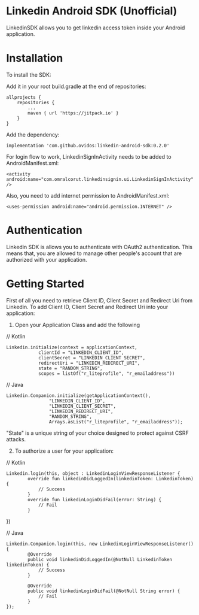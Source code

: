 # Linkedin Android SDK (Unofficial)

LinkedinSDK allows you to get linkedin access token inside your Android application. 

# Installation

To install the SDK:

Add it in your root build.gradle at the end of repositories:

    allprojects {
        repositories {
            ...
            maven { url 'https://jitpack.io' }
        }
    }

Add the dependency:

`implementation 'com.github.ovidos:linkedin-android-sdk:0.2.0'`

For login flow to work, LinkedinSignInActivity needs to be added to AndroidManifest.xml:

`<activity android:name="com.omralcorut.linkedinsignin.ui.LinkedinSignInActivity"/>`

Also, you need to add internet permission to AndroidManifest.xml:

`<uses-permission android:name="android.permission.INTERNET" />`

# Authentication 

Linkedin SDK is allows you to authenticate with OAuth2 authentication. This means that, you are allowed to manage other people's account that are authorized with your application.

# Getting Started

First of all you need to retrieve Client ID, Client Secret and Redirect Uri from Linkedin. To add Client ID, Client Secret and Redirect Uri into your application:

1. Open your Application Class and add the following

// Kotlin

	Linkedin.initialize(context = applicationContext,
            	clientId = "LINKEDIN_CLIENT_ID",
            	clientSecret = "LINKEDIN_CLIENT_SECRET",
            	redirectUri = "LINKEDIN_REDIRECT_URI",
            	state = "RANDOM_STRING",
            	scopes = listOf("r_liteprofile", "r_emailaddress"))
              
// Java

	Linkedin.Companion.initialize(getApplicationContext(),
                	"LINKEDIN_CLIENT_ID",
                	"LINKEDIN_CLIENT_SECRET",
                	"LINKEDIN_REDIRECT_URI",
                	"RANDOM_STRING",
                	Arrays.asList("r_liteprofile", "r_emailaddress"));
            
"State" is a unique string of your choice designed to protect against CSRF attacks.

2. To authorize a user for your application: 

// Kotlin

	Linkedin.login(this, object : LinkedinLoginViewResponseListener {
          	override fun linkedinDidLoggedIn(linkedinToken: LinkedinToken) {
              	// Success
          	}
          	override fun linkedinLoginDidFail(error: String) {
              	// Fail
          	}
})
          
 // Java
 
	Linkedin.Companion.login(this, new LinkedinLoginViewResponseListener() {
          	@Override
          	public void linkedinDidLoggedIn(@NotNull LinkedinToken linkedinToken) {
              	// Success
          	}

          	@Override
          	public void linkedinLoginDidFail(@NotNull String error) {
              	// Fail
          	}
	});
        
